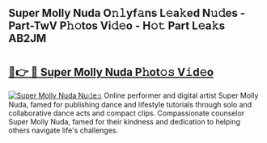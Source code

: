 ## Super Molly Nuda O𝚗𝚕yf𝚊ns L𝚎a𝚔ed N𝚞𝚍es - Part-TwV P𝚑𝚘tos Vi𝚍𝚎o - H𝚘𝚝 Part L𝚎a𝚔s AB2JM

# <h2><a href="http://kf0xf4.oniu.top/?m=Super+Molly+Nuda">🔗👉 🔴 Super Molly Nuda P𝚑ot𝚘𝚜 V𝚒d𝚎o</a></h2>

[![Super Molly Nuda Nu𝚍e𝚜](https://i.imgur.com/0qMVB7G.gif)](http://kf0xf4.oniu.top/?m=Super+Molly+Nuda)
Online performer and digital artist Super Molly Nuda, famed for publishing dance and lifestyle tutorials through solo and collaborative dance acts and compact clips. Compassionate counselor Super Molly Nuda, famed for their kindness and dedication to helping others navigate life's challenges.  
